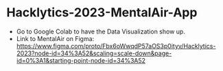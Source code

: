 # Hacklytics-2023-MentalAir-App
- Go to Google Colab to have the Data Visualization show up.
- Link to MentalAir on Figma: https://www.figma.com/proto/Fbx6oWwqdP57aOS3p0ityv/Hacklytics-2023?node-id=34%3A52&scaling=scale-down&page-id=0%3A1&starting-point-node-id=34%3A52
